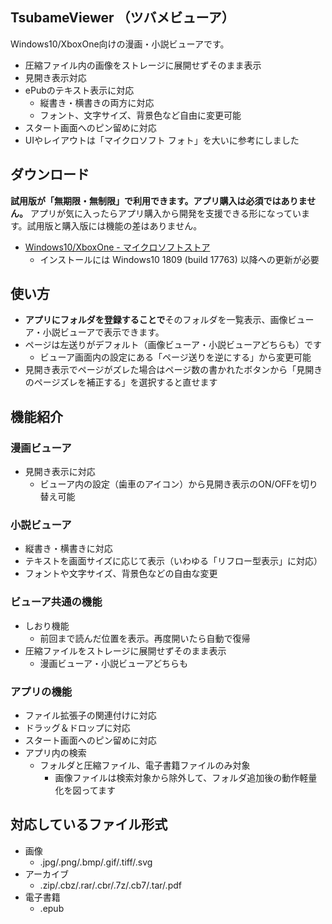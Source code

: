 ## TsubameViewer （ツバメビューア）

Windows10/XboxOne向けの漫画・小説ビューアです。

* 圧縮ファイル内の画像をストレージに展開せずそのまま表示
* 見開き表示対応
* ePubのテキスト表示に対応
  * 縦書き・横書きの両方に対応
  * フォント、文字サイズ、背景色など自由に変更可能
* スタート画面へのピン留めに対応
* UIやレイアウトは「マイクロソフト フォト」を大いに参考にしました  

## ダウンロード

**試用版が「無期限・無制限」で利用できます。アプリ購入は必須ではありません。** アプリが気に入ったらアプリ購入から開発を支援できる形になっています。試用版と購入版には機能の差はありません。

* [Windows10/XboxOne - マイクロソフトストア](https://www.microsoft.com/store/apps/9NDXXQRG4PL8)
  * インストールには Windows10 1809 (build 17763) 以降への更新が必要

## 使い方

* **アプリにフォルダを登録することで**そのフォルダを一覧表示、画像ビューア・小説ビューアで表示できます。
* ページは左送りがデフォルト（画像ビューア・小説ビューアどちらも）です
  * ビューア画面内の設定にある「ページ送りを逆にする」から変更可能
* 見開き表示でページがズレた場合はページ数の書かれたボタンから「見開きのページズレを補正する」を選択すると直せます

## 機能紹介

### 漫画ビューア

* 見開き表示に対応
  * ビューア内の設定（歯車のアイコン）から見開き表示のON/OFFを切り替え可能

### 小説ビューア

* 縦書き・横書きに対応
* テキストを画面サイズに応じて表示（いわゆる「リフロー型表示」に対応）
* フォントや文字サイズ、背景色などの自由な変更

### ビューア共通の機能

* しおり機能
  * 前回まで読んだ位置を表示。再度開いたら自動で復帰
* 圧縮ファイルをストレージに展開せずそのまま表示
  * 漫画ビューア・小説ビューアどちらも
  
### アプリの機能

* ファイル拡張子の関連付けに対応
* ドラッグ＆ドロップに対応
* スタート画面へのピン留めに対応
* アプリ内の検索
  * フォルダと圧縮ファイル、電子書籍ファイルのみ対象
    * 画像ファイルは検索対象から除外して、フォルダ追加後の動作軽量化を図ってます

## 対応しているファイル形式

* 画像
  * .jpg/.png/.bmp/.gif/.tiff/.svg
* アーカイブ
  * .zip/.cbz/.rar/.cbr/.7z/.cb7/.tar/.pdf
* 電子書籍
  * .epub
